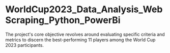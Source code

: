 # WorldCup2023_Data_Analysis_WebScraping_Python_PowerBi
The project's core objective revolves around evaluating specific criteria and metrics to discern the best-performing 11 players among the World Cup 2023 participants.
